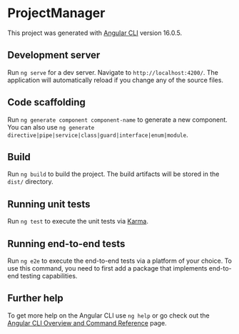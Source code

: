 # ProjectManager

This project was generated with [Angular CLI](https://github.com/angular/angular-cli) version 16.0.5.

## Development server

Run `ng serve` for a dev server. Navigate to `http://localhost:4200/`. The application will automatically reload if you change any of the source files.

## Code scaffolding

Run `ng generate component component-name` to generate a new component. You can also use `ng generate directive|pipe|service|class|guard|interface|enum|module`.

## Build

Run `ng build` to build the project. The build artifacts will be stored in the `dist/` directory.

## Running unit tests

Run `ng test` to execute the unit tests via [Karma](https://karma-runner.github.io).

## Running end-to-end tests

Run `ng e2e` to execute the end-to-end tests via a platform of your choice. To use this command, you need to first add a package that implements end-to-end testing capabilities.

## Further help

To get more help on the Angular CLI use `ng help` or go check out the [Angular CLI Overview and Command Reference](https://angular.io/cli) page.
